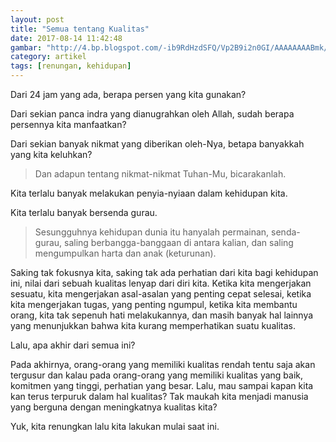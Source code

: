 ```yaml
---
layout: post
title: "Semua tentang Kualitas"
date: 2017-08-14 11:42:48
gambar: "http://4.bp.blogspot.com/-ib9RdHzdSFQ/Vp2B9i2n0GI/AAAAAAAABmk/8mwp9Bq45w0/s1600/Slide-1-Quality-not-Quantity.jpg"
category: artikel
tags: [renungan, kehidupan]
---
```


Dari 24 jam yang ada, berapa persen yang kita gunakan?

Dari sekian panca indra yang dianugrahkan oleh Allah, sudah berapa persennya kita manfaatkan?

Dari sekian banyak nikmat yang diberikan oleh-Nya, betapa banyakkah yang kita keluhkan?

> Dan adapun tentang nikmat-nikmat Tuhan-Mu, bicarakanlah.

Kita terlalu banyak melakukan penyia-nyiaan dalam kehidupan kita.

Kita terlalu banyak bersenda gurau.

> Sesungguhnya kehidupan dunia itu hanyalah permainan, senda-gurau, saling berbangga-banggaan di antara kalian, dan saling mengumpulkan harta dan anak (keturunan).

Saking tak fokusnya kita, saking tak ada perhatian dari kita bagi kehidupan ini, nilai dari sebuah kualitas lenyap dari diri kita. Ketika kita mengerjakan sesuatu, kita mengerjakan asal-asalan yang penting cepat selesai, ketika kita mengerjakan tugas, yang penting ngumpul, ketika kita membantu orang, kita tak sepenuh hati melakukannya, dan masih banyak hal lainnya yang menunjukkan bahwa kita kurang memperhatikan suatu kualitas.

Lalu, apa akhir dari semua ini?

Pada akhirnya, orang-orang yang memiliki kualitas rendah tentu saja akan tergusur dan kalau pada orang-orang yang memiliki kualitas yang baik, komitmen yang tinggi, perhatian yang besar. Lalu, mau sampai kapan kita kan terus terpuruk dalam hal kualitas? Tak maukah kita menjadi manusia yang berguna dengan meningkatnya kualitas kita?

Yuk, kita renungkan lalu kita lakukan mulai saat ini.